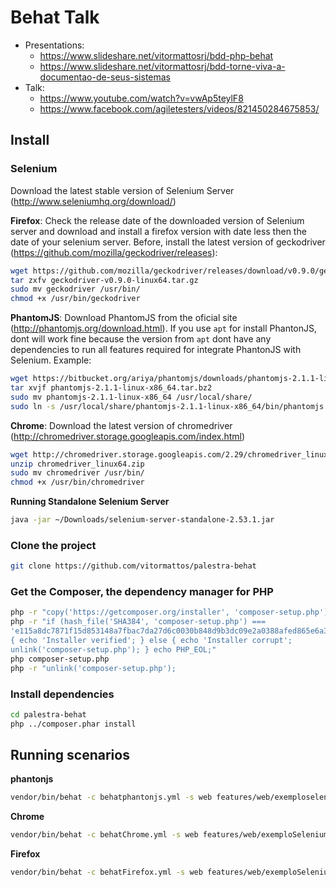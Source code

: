 Behat Talk
==============

* Presentations:
  * https://www.slideshare.net/vitormattosrj/bdd-php-behat
  * https://www.slideshare.net/vitormattosrj/bdd-torne-viva-a-documentao-de-seus-sistemas
* Talk:
  * https://www.youtube.com/watch?v=vwAp5teylF8
  * https://www.facebook.com/agiletesters/videos/821450284675853/

## Install
### Selenium

Download the latest stable version of Selenium Server (http://www.seleniumhq.org/download/)

**Firefox**: Check the release date of the downloaded version of Selenium
server and download and install a firefox version with date less then the 
date of your selenium server. Before, install the latest version of
geckodriver (https://github.com/mozilla/geckodriver/releases):
```bash
wget https://github.com/mozilla/geckodriver/releases/download/v0.9.0/geckodriver-v0.9.0-linux64.tar.gz
tar zxfv geckodriver-v0.9.0-linux64.tar.gz 
sudo mv geckodriver /usr/bin/
chmod +x /usr/bin/geckodriver
```

**PhantomJS**: Download PhantomJS from the oficial site
(http://phantomjs.org/download.html). If you use `apt` for install
PhantonJS, dont will work fine because the version from `apt` dont have 
any dependencies to run all features required for integrate PhantonJS with
Selenium. Example:
```bash
wget https://bitbucket.org/ariya/phantomjs/downloads/phantomjs-2.1.1-linux-x86_64.tar.bz2
tar xvjf phantomjs-2.1.1-linux-x86_64.tar.bz2
sudo mv phantomjs-2.1.1-linux-x86_64 /usr/local/share/
sudo ln -s /usr/local/share/phantomjs-2.1.1-linux-x86_64/bin/phantomjs /usr/local/bin/
```

**Chrome**: Download the latest version of chromedriver
(http://chromedriver.storage.googleapis.com/index.html)
```bash
wget http://chromedriver.storage.googleapis.com/2.29/chromedriver_linux64.zip
unzip chromedriver_linux64.zip
sudo mv chromedriver /usr/bin/
chmod +x /usr/bin/chromedriver
```

**Running Standalone Selenium Server**
```bash
java -jar ~/Downloads/selenium-server-standalone-2.53.1.jar
```

### Clone the project
```bash
git clone https://github.com/vitormattos/palestra-behat
```
### Get the Composer, the dependency manager for PHP
```bash
php -r "copy('https://getcomposer.org/installer', 'composer-setup.php');"
php -r "if (hash_file('SHA384', 'composer-setup.php') ===
'e115a8dc7871f15d853148a7fbac7da27d6c0030b848d9b3dc09e2a0388afed865e6a3d6b3c0fad45c48e2b5fc1196ae')
{ echo 'Installer verified'; } else { echo 'Installer corrupt';
unlink('composer-setup.php'); } echo PHP_EOL;"
php composer-setup.php
php -r "unlink('composer-setup.php');
```
### Install dependencies
```bash
cd palestra-behat
php ../composer.phar install
```

## Running scenarios
**phantonjs**
```bash
vendor/bin/behat -c behatphantonjs.yml -s web features/web/exemploselenium.feature
```

**Chrome**
```bash
vendor/bin/behat -c behatChrome.yml -s web features/web/exemploSelenium.feature
```

**Firefox**
```bash
vendor/bin/behat -c behatFirefox.yml -s web features/web/exemploSelenium.feature
```
